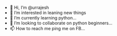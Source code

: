 - 👋 Hi, I’m @urrajesh
- 👀 I’m interested in leaning new things
- 🌱 I’m currently learning python...
- 💞️ I’m looking to collaborate on python beginners...
- 📫 How to reach me ping me on FB...

<!---
urrajesh/urrajesh is a ✨ special ✨ repository because its `README.md` (this file) appears on your GitHub profile.
You can click the Preview link to take a look at your changes.
--->
